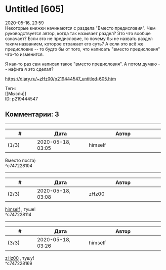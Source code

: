 Untitled [605]
==============

  
2020-05-16, 23:59  
 Некоторые книжки начинаются с раздела "Вместо предисловия". Чем руководствуется автор, когда так называет раздел? Это что вообще означает? Если это не предисловие, то почему бы не назвать раздел таким названием, которое отражает его суть? А если это всё же предисловие -- то будто бы от того, что написать "вместо предисловия" что-то изменится.   
   
 Я как-то раз сам написал такое "вместо предисловия". А потом думаю -- нафига я это сделал?   
  
<https://diary.ru/~zHz00/p219444547_untitled-605.htm>  
  
Теги:  
[[Мысли]]  
ID: p219444547  


Комментарии: 3
--------------

  


---



|         #         |              Дата              |                     Автор                     |           ID           |
| --- | --- | --- | --- |
| (1/3) | 2020-05-18, 03:05 | himself | c747228104 |

  
 Вместо поста)   
 ^c747228104

---



|         #         |              Дата              |                     Автор                     |           ID           |
| --- | --- | --- | --- |
| (2/3) | 2020-05-18, 03:08 | zHz00 | c747228114 |

  
  [himself](http://himself.diary.ru "void")  , туше!   
 ^c747228114

---



|         #         |              Дата              |                     Автор                     |           ID           |
| --- | --- | --- | --- |
| (3/3) | 2020-05-18, 03:26 | himself | c747228169 |

  
  [zHz00](https://zHz00.diary.ru "Untitled")  , тушу!   
 ^c747228169